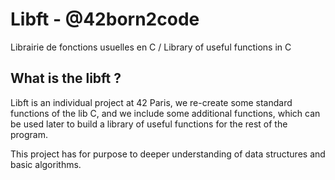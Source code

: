 # Libft - @42born2code
Librairie de fonctions usuelles en C / Library of useful functions in C

## What is the libft ?
Libft is an individual project at 42 Paris, we re-create some standard functions of the lib C, and we include some additional functions, which can be used later to build a library of useful functions for the rest of the program.

This project has for purpose to deeper understanding of data structures and basic algorithms.


